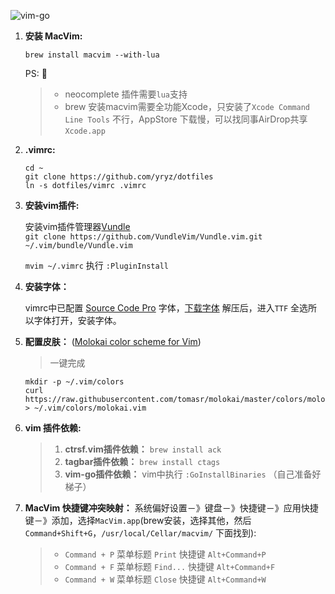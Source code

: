 ![vim-go](https://github.com/yryz/dotfiles/raw/master/screenshots/vim-go.png)

1. **安装 MacVim:**

	`brew install macvim --with-lua`
	
	PS:
	
	>* neocomplete 插件需要`lua`支持
	>* brew 安装macvim需要全功能Xcode，只安装了`Xcode Command Line Tools` 不行，AppStore 下载慢，可以找同事AirDrop共享 `Xcode.app`

2. **.vimrc:**

	```
	cd ~
	git clone https://github.com/yryz/dotfiles
	ln -s dotfiles/vimrc .vimrc
	```

3. **安装vim插件:**
	
	安装vim插件管理器[Vundle](https://github.com/VundleVim/Vundle.vim)  
	`git clone https://github.com/VundleVim/Vundle.vim.git ~/.vim/bundle/Vundle.vim`
	
	`mvim ~/.vimrc` 执行 `:PluginInstall`


4. **安装字体：**

	vimrc中已配置 [Source Code Pro](https://github.com/adobe-fonts/source-code-pro) 字体，[下载字体](https://github.com/adobe-fonts/source-code-pro/archive/2.030R-ro/1.050R-it.zip) 解压后，进入`TTF` 全选所以字体打开，安装字体。
	
5. **配置皮肤：** ([Molokai color scheme for Vim](https://github.com/tomasr/molokai))

	>一键完成
	
	```
	mkdir -p ~/.vim/colors
	curl https://raw.githubusercontent.com/tomasr/molokai/master/colors/molokai.vim > ~/.vim/colors/molokai.vim
	```

6. **vim 插件依赖:**
	>1. **ctrsf.vim插件依赖：** `brew install ack`
	>2. **tagbar插件依赖：** `brew install ctags`
	>3. **vim-go插件依赖：** vim中执行 `:GoInstallBinaries` （自己准备好梯子）
	
7. **MacVim 快捷键冲突映射：**
	系统偏好设置－》键盘－》快捷键－》应用快捷键－》添加，选择`MacVim.app`(brew安装，选择其他，然后`Command+Shift+G`，`/usr/local/Cellar/macvim/` 下面找到):
	
	>- `Command + P` 菜单标题 `Print` 快捷键 `Alt+Command+P`
	>- `Command + F` 菜单标题 `Find...` 快捷键 `Alt+Command+F`
	>- `Command + W` 菜单标题 `Close` 快捷键 `Alt+Command+W`


